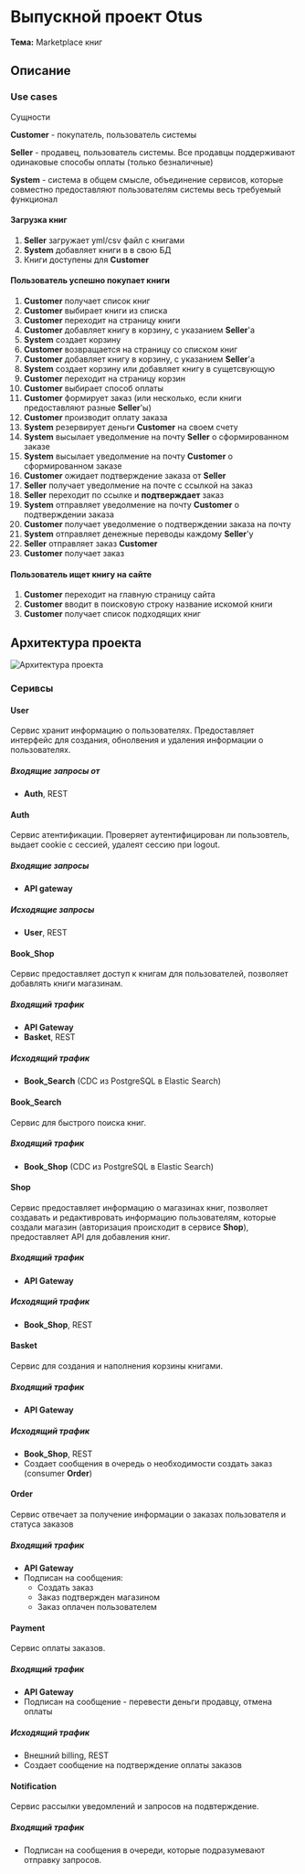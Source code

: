 # Выпускной проект Otus
**Тема:**  Marketplace книг
## Описание
### Use cases
Сущности

 **Customer** - покупатель, пользователь системы
 
 **Seller** - продавец, пользователь системы. Все продавцы поддерживают
 одинаковые способы оплаты (только безналичные)
 
 **System** - система в общем смысле, объединение сервисов, которые 
совместно предоставляют пользователям системы весь требуемый функционал  
#### Загрузка книг
1. **Seller** загружает yml/csv файл с книгами
1. **System** добавляет книги в в свою БД 
1. Книги доступены для **Customer**
#### Пользователь успешно покупает книги
1. **Customer** получает список книг 
1. **Customer** выбирает книги из списка
1. **Customer** переходит на страницу книги
1. **Customer** добавляет книгу в корзину, с указанием **Seller**'а
1. **System** создает корзину
1. **Customer** возвращается на страницу со списком книг
1. **Customer** добавляет книгу в корзину, с указанием **Seller**'а
1. **System** создает корзину или добавляет книгу в сущетсвующую
1. **Customer** переходит на страницу корзин
1. **Customer** выбирает способ оплаты
1. **Customer** формирует заказ (или несколько, если книги предоставляют
разные **Seller**'ы)
1. **Customer** производит оплату заказа
1. **System** резервирует деньги **Customer** на своем счету
1. **System** высылает уведолмение на почту **Seller** о сформированном
заказе
1. **System** высылает уведолмение на почту **Customer** о
сформированном заказе
1. **Customer** ожидает подтверждение заказа от **Seller**
1. **Seller** получает уведолмение на почте с ссылкой на заказ
1. **Seller** переходит по ссылке и **подтверждает** заказ
1. **System** отправляет уведолмение на почту **Customer** о 
подтверждении заказа
1. **Customer** получает уведолмение о подтверждении заказа на почту
1. **System** отправляет денежные переводы каждому **Seller**'у
1. **Seller** отправляет заказ **Customer**
1. **Customer** получает заказ
#### Пользователь ищет книгу на сайте
1. **Customer** переходит на главную страницу сайта
1. **Customer** вводит в поисковую строку название искомой книги
1. **Customer** получает список подходящих книг

## Архитектура проекта
![Архитектура проекта](img/Market-place.png)
### Серивсы 
#### User
Сервис хранит информацию о пользователях. Предоставляет интерфейс для создания,
обнолвения и удаления информации о пользователях.
##### Входящие запросы от
* **Auth**, REST 
#### Auth
Сервис атентификации. Проверяет аутентифицирован ли пользовтель, выдает cookie с сессией, 
удалеят сессию при logout.
##### Входящие запросы
* **API gateway**
##### Исходящие запросы
* **User**, REST
#### Book_Shop
Сервис предоставляет доступ к книгам для пользователей, позволяет добавлять книги магазинам.
##### Входящий трафик
* **API Gateway**
* **Basket**, REST
##### Исходящий трафик
* **Book_Search** (CDC из PostgreSQL в Elastic Search)
#### Book_Search
Сервис для быстрого поиска книг.
##### Входящий трафик
* **Book_Shop** (CDC из PostgreSQL в Elastic Search)
#### Shop
Сервис предоставляет информацию о магазинах книг, позволяет создавать и редактивровать информацию
пользователям, которые создали магазин (авторизация происходит в сервисе **Shop**), 
предоставляет API для добавления книг.
##### Входящий трафик
* **API Gateway**
##### Исходящий трафик
* **Book_Shop**, REST 
#### Basket
Сервис для создания и наполнения корзины книгами. 
##### Входящий трафик
* **API Gateway**
##### Исходящий трафик
* **Book_Shop**, REST
* Создает сообщения в очередь о необходимости создать заказ (consumer **Order**)
#### Order
Сервис отвечает за получение информации о заказах пользователя и статуса заказов
##### Входящий трафик
* **API Gateway**
* Подписан на сообщения:
  * Создать заказ
  * Заказ подтвержден магазином
  * Заказ оплачен пользователем
#### Payment
Сервис оплаты заказов. 
##### Входящий трафик
* **API Gateway**
* Подписан на сообщение - перевести деньги продавцу, отмена оплаты
##### Исходящий трафик
* Внешний billing, REST
* Создает сообщение на подтверждение оплаты заказов
#### Notification
Сервис рассылки уведомлений и запросов на подвтерждение. 
##### Входящий трафик
* Подписан на сообщения в очереди, которые подразумевают отправку запросов.
